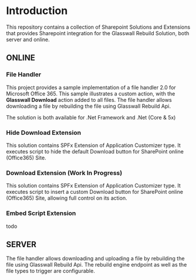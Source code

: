 # Introduction 
This repository contains a collection of Sharepoint Solutions and Extensions that provides Sharepoint integration for the Glasswall Rebuild Solution, both server and online.


## ONLINE

### File Handler
This project provides a sample implementation of a file handler 2.0 for Microsoft Office 365.
This sample illustrates a custom action, with the **Glasswall Download** action added to all files. The file handler allows downloading a file by rebuilding the file using Glasswall Rebuild Api.

The solution is both available for .Net Framework and .Net (Core & 5x)

### Hide Download Extension
This solution contains SPFx Extension of Application Customizer type. It executes script to hide the default Download button for SharePoint online (Office365) Site.

### Download Extension (Work In Progress)
This solution contains SPFx Extension of Application Customizer type. It executes script to insert a custom Download button for SharePoint online (Office365) Site, allowing full control on its action.


### Embed Script Extension
todo

## SERVER
The file handler allows downloading and uploading a file by rebuilding the file using Glasswall Rebuild Api. The rebuild engine endpoint as well as the file types to trigger are configurable.

